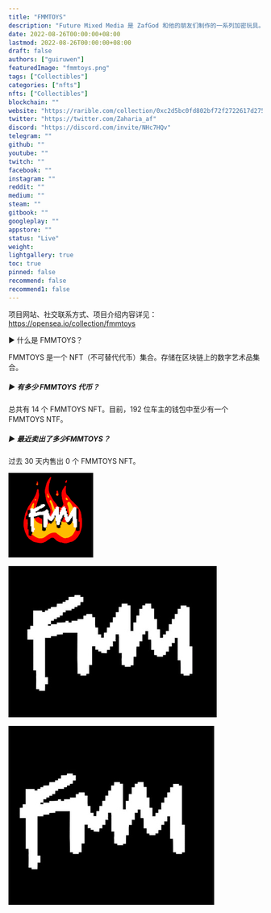 ```yaml
---
title: "FMMTOYS"
description: "Future Mixed Media 是 ZafGod 和他的朋友们制作的一系列加密玩具。"
date: 2022-08-26T00:00:00+08:00
lastmod: 2022-08-26T00:00:00+08:00
draft: false
authors: ["guiruwen"]
featuredImage: "fmmtoys.png"
tags: ["Collectibles"]
categories: ["nfts"]
nfts: ["Collectibles"]
blockchain: ""
website: "https://rarible.com/collection/0xc2d5bc0fd802bf72f2722617d27558f39fe5804b"
twitter: "https://twitter.com/Zaharia_af"
discord: "https://discord.com/invite/NHc7HQv"
telegram: ""
github: ""
youtube: ""
twitch: ""
facebook: ""
instagram: ""
reddit: ""
medium: ""
steam: ""
gitbook: ""
googleplay: ""
appstore: ""
status: "Live"
weight: 
lightgallery: true
toc: true
pinned: false
recommend: false
recommend1: false
---
```

项目网站、社交联系方式、项目介绍内容详见：https://opensea.io/collection/fmmtoys

  ▶ 什么是 FMMTOYS？

FMMTOYS 是一个 NFT（不可替代代币）集合。存储在区块链上的数字艺术品集合。

##### ▶ 有多少 FMMTOYS 代币？

总共有 14 个 FMMTOYS NFT。目前，192 位车主的钱包中至少有一个 FMMTOYS NTF。

##### ▶ 最近卖出了多少FMMTOYS？

过去 30 天内售出 0 个 FMMTOYS NFT。



![nft](01.png)



![nft](02.png)



![nft](03.png)